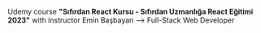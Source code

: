 Udemy course **"Sıfırdan React Kursu - Sıfırdan Uzmanlığa React Eğitimi 2023"** with instructor Emin Başbayan -->
Full-Stack Web Developer
